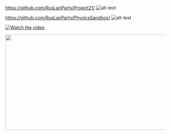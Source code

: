 https://github.com/RusLanParty/Project21/
![alt-text](https://github.com/RusLanParty/Project21/blob/master/demo.gif)

https://github.com/RusLanParty/PhysicsSandbox/
![alt-text](https://github.com/RusLanParty/PhysicsSandbox/blob/main/Demo.gif)

[![Watch the video](https://img.youtube.com/vi/<VIDEO_ID>/hqdefault.jpg)](https://www.youtube.com/embed/<VIDEO_ID>)

[<img src="https://img.youtube.com/vi/<VIDEO_ID>/hqdefault.jpg" width="600" height="300"
/>](https://www.youtube.com/embed/TBFVBVD_Dwc&ab)



